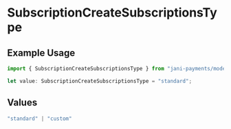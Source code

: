 # SubscriptionCreateSubscriptionsType

## Example Usage

```typescript
import { SubscriptionCreateSubscriptionsType } from "jani-payments/models/operations";

let value: SubscriptionCreateSubscriptionsType = "standard";
```

## Values

```typescript
"standard" | "custom"
```